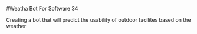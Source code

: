 #Weatha Bot
For Software 34

Creating a bot that will predict the usability of outdoor facilites based on the weather
